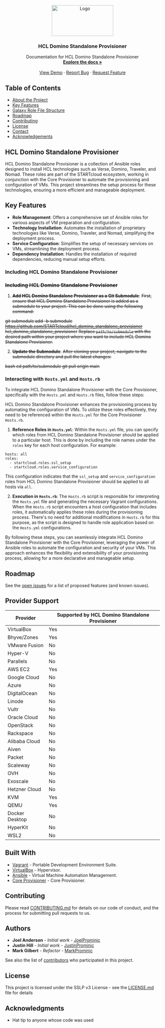 <!-- PROJECT LOGO -->
<br />
<p align="center">
  <a href="https://github.com/STARTcloud/hcl_domino_standalone_provisioner/">
    <img src="https://startcloud.com/assets/images/logos/startcloud-logo40.png" alt="Logo" width="200" height="100">
  </a>

  <h3 align="center">HCL Domino Standalone Provisioner</h3>

  <p align="center">
    Documentation for HCL Domino Standalone Provisioner
    <br />
    <a href="https://github.com/STARTcloud/hcl_domino_standalone_provisioner/"><strong>Explore the docs »</strong></a>
    <br />
    <br />
    <a href="https://github.com/STARTcloud/hcl_domino_standalone_provisioner/">View Demo</a>
    ·
    <a href="https://github.com/STARTcloud/hcl_domino_standalone_provisioner/issues">Report Bug</a>
    ·
    <a href="https://github.com/STARTcloud/hcl_domino_standalone_provisioner/issues">Request Feature</a>
  </p>
</p>

<!-- TABLE OF CONTENTS -->
## Table of Contents

* [About the Project](#hcl-domino-standalone-provisioner)
* [Key Features](#key-features)
* [Galaxy Role File Structure](#galaxy-role-file-structure)
* [Roadmap](#roadmap)
* [Contributing](#contributing)
* [License](#license)
* [Contact](#authors)
* [Acknowledgements](#acknowledgments)


## HCL Domino Standalone Provisioner
HCL Domino Standalone Provisioner is a collection of Ansible roles designed to install HCL technologies such as Verse, Domino, Traveler, and Nomad. These roles are part of the STARTcloud ecosystem, working in conjunction with the Core Provisioner to automate the provisioning and configuration of VMs. This project streamlines the setup process for these technologies, ensuring a more efficient and manageable deployment.

## Key Features

- **Role Management**: Offers a comprehensive set of Ansible roles for various aspects of VM preparation and configuration.
- **Technology Installation**: Automates the installation of proprietary technologies like Verse, Domino, Traveler, and Nomad, simplifying the deployment process.
- **Service Configuration**: Simplifies the setup of necessary services on VMs, streamlining the deployment process.
- **Dependency Installation**: Handles the installation of required dependencies, reducing manual setup efforts.

### Including HCL Domino Standalone Provisioner

### ~~Including HCL Domino Standalone Provisioner~~

1. **~~Add HCL Domino Standalone Provisioner as a Git Submodule~~**: ~~First, ensure that HCL Domino Standalone Provisioner is added as a submodule to your project. This can be done using the following command:~~

~~git submodule add -b submodule https://github.com/STARTcloud/hcl_domino_standalone_provisioner hcl_domino_standalone_provisioner~~
   ~~Replace `path/to/submodule` with the desired path within your project where you want to include HCL Domino Standalone Provisioner.~~

2. **~~Update the Submodule~~**: 
~~After cloning your project, navigate to the submodule directory and pull the latest changes:~~

~~bash cd path/to/submodule git pull origin main~~

### Interacting with `Hosts.yml` and `Hosts.rb`

To integrate HCL Domino Standalone Provisioner with the Core Provisioner, specifically with the `Hosts.yml` and `Hosts.rb` files, follow these steps:

HCL Domino Standalone Provisioner enhances the provisioning process by automating the configuration of VMs. To utilize these roles effectively, they need to be referenced within the `Hosts.yml` for the Core Provisioner `Hosts.rb`.

1. **Reference Roles in `Hosts.yml`**: Within the `Hosts.yml` file, you can specify which roles from HCL Domino Standalone Provisioner should be applied to a particular host. This is done by including the role names under the `roles` key for each host configuration. For example:
```
hosts: all
roles: 
  - startcloud.roles.ssl_setup
  - startcloud.roles.service_configuration
```


   This configuration indicates that the `ssl_setup` and `service_configuration` roles from HCL Domino Standalone Provisioner should be applied to all hosts via `all`.

2. **Execution in `Hosts.rb`**: The `Hosts.rb` script is responsible for interpreting the `Hosts.yml` file and generating the necessary Vagrant configurations. When the `Hosts.rb` script encounters a host configuration that includes roles, it automatically applies these roles during the provisioning process. There's no need for additional modifications in `Hosts.rb` for this purpose, as the script is designed to handle role application based on the `Hosts.yml` configurations.

By following these steps, you can seamlessly integrate HCL Domino Standalone Provisioner with the Core Provisioner, leveraging the power of Ansible roles to automate the configuration and security of your VMs. This approach enhances the flexibility and extensibility of your provisioning process, allowing for a more declarative and manageable setup.

## Roadmap
See the [open issues](https://github.com/STARTcloud/hcl_domino_standalone_provisioner/issues) for a list of proposed features (and known issues).

## Provider Support

| Provider       | Supported by HCL Domino Standalone Provisioner |
|----------------|--------------------------------|
| VirtualBox     | Yes                            |
| Bhyve/Zones    | Yes                            |
| VMware Fusion  | No                             |
| Hyper-V        | No                             |
| Parallels      | No                             |
| AWS EC2        | Yes                            |
| Google Cloud   | No                             |
| Azure          | No                             |
| DigitalOcean   | No                             |
| Linode         | No                             |
| Vultr          | No                             |
| Oracle Cloud   | No                             |
| OpenStack      | No                             |
| Rackspace      | No                             |
| Alibaba Cloud  | No                             |
| Aiven          | No                             |
| Packet         | No                             |
| Scaleway       | No                             |
| OVH            | No                             |
| Exoscale       | No                             |
| Hetzner Cloud  | No                             |
| KVM            | Yes                            |
| QEMU           | Yes                            |
| Docker Desktop | No                             |
| HyperKit       | No                             |
| WSL2           | No                             |

## Built With
* [Vagrant](https://www.vagrantup.com/) - Portable Development Environment Suite.
* [VirtualBox](https://www.virtualbox.org/wiki/Downloads) - Hypervisor.
* [Ansible](https://www.ansible.com/) - Virtual Machine Automation Management.
* [Core Provisioner](https://github.com/STARTcloud/core_provisioner) - Core Provisioner.

## Contributing

Please read [CONTRIBUTING.md](https://www.prominic.net) for details on our code of conduct, and the process for submitting pull requests to us.

## Authors
* **Joel Anderson** - *Initial work* - [JoelProminic](https://github.com/JoelProminic)
* **Justin Hill** - *Initial work* - [JustinProminic](https://github.com/JustinProminic)
* **Mark Gilbert** - *Refactor* - [MarkProminic](https://github.com/MarkProminic)

See also the list of [contributors](https://github.com/STARTcloud/hcl_domino_standalone_provisioner/graphs/contributors) who participated in this project.

## License

This project is licensed under the SSLP v3 License - see the [LICENSE.md](LICENSE.md) file for details

## Acknowledgments

* Hat tip to anyone whose code was used
